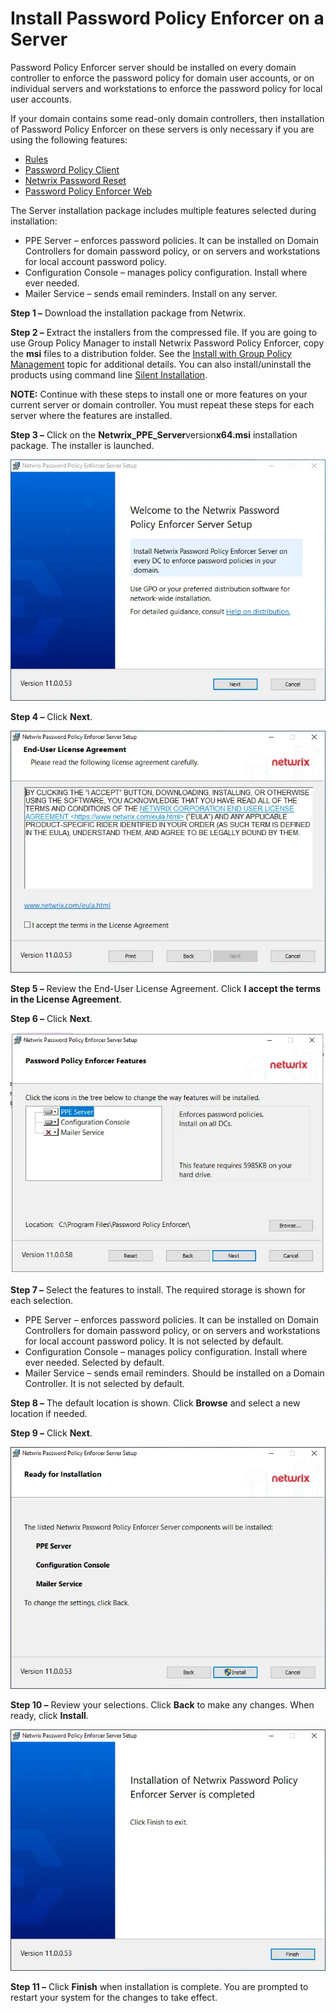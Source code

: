 # Install Password Policy Enforcer on a Server

Password Policy Enforcer server should be installed on every domain controller to enforce the
password policy for domain user accounts, or on individual servers and workstations to enforce the
password policy for local user accounts.

If your domain contains some read-only domain controllers, then installation of Password Policy
Enforcer on these servers is only necessary if you are using the following features:

- [Rules](../administration/rules.md)
- [Password Policy Client](../administration/password_policy_client.md)
- [Netwrix Password Reset](https://helpcenter.netwrix.com/category/passwordreset)
- [](../web/web_overview.md)[Password Policy Enforcer Web](../web/web_overview.md)

The Server installation package includes multiple features selected during installation:

- PPE Server – enforces password policies. It can be installed on Domain Controllers for domain
  password policy, or on servers and workstations for local account password policy.
- Configuration Console – manages policy configuration. Install where ever needed.
- Mailer Service – sends email reminders. Install on any server.

**Step 1 –** Download the installation package from Netwrix.

**Step 2 –** Extract the installers from the compressed file. If you are going to use Group Policy
Manager to install Netwrix Password Policy Enforcer, copy the **msi** files to a distribution
folder. See the [Install with Group Policy Management](installationgpm.md) topic for additional
details. You can also install/uninstall the products using command line
[Silent Installation](../administration/command_line_interface.md#silent-installation).

**NOTE:** Continue with these steps to install one or more features on your current server or domain
controller. You must repeat these steps for each server where the features are installed.

**Step 3 –** Click on the **Netwrix_PPE_Server**version**x64.msi** installation package. The
installer is launched.

![Server Setup](../../../../../static/img/product_docs/passwordpolicyenforcer/passwordpolicyenforcer/install/serversetup1.webp)

**Step 4 –** Click **Next**.

![Server Setup](../../../../../static/img/product_docs/passwordpolicyenforcer/passwordpolicyenforcer/install/serversetup2.webp)

**Step 5 –** Review the End-User License Agreement. Click **I accept the terms in the License
Agreement**.

**Step 6 –** Click **Next**.

![Server Setup](../../../../../static/img/product_docs/passwordpolicyenforcer/passwordpolicyenforcer/install/serversetup3.webp)

**Step 7 –** Select the features to install. The required storage is shown for each selection.

- PPE Server – enforces password policies. It can be installed on Domain Controllers for domain
  password policy, or on servers and workstations for local account password policy. It is not
  selected by default.
- Configuration Console – manages policy configuration. Install where ever needed. Selected by
  default.
- Mailer Service – sends email reminders. Should be installed on a Domain Controller. It is not
  selected by default.

**Step 8 –** The default location is shown. Click **Browse** and select a new location if needed.

**Step 9 –** Click **Next**.

![Server Setup](../../../../../static/img/product_docs/passwordpolicyenforcer/passwordpolicyenforcer/install/serversetup4.webp)

**Step 10 –** Review your selections. Click **Back** to make any changes. When ready, click
**Install**.

![Server Setup](../../../../../static/img/product_docs/passwordpolicyenforcer/passwordpolicyenforcer/install/serversetup5.webp)

**Step 11 –** Click **Finish** when installation is complete. You are prompted to restart your
system for the changes to take effect.
